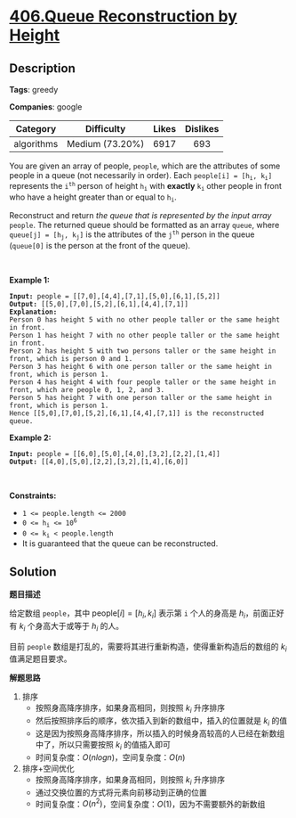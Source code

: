 # [406.Queue Reconstruction by Height](https://leetcode.com/problems/queue-reconstruction-by-height/description/)

## Description

**Tags**: greedy

**Companies**: google

|  Category  |   Difficulty    | Likes | Dislikes |
| :--------: | :-------------: | :---: | :------: |
| algorithms | Medium (73.20%) | 6917  |   693    |

<p>You are given an array of people, <code>people</code>, which are the attributes of some people in a queue (not necessarily in order). Each <code>people[i] = [h<sub>i</sub>, k<sub>i</sub>]</code> represents the <code>i<sup>th</sup></code> person of height <code>h<sub>i</sub></code> with <strong>exactly</strong> <code>k<sub>i</sub></code> other people in front who have a height greater than or equal to <code>h<sub>i</sub></code>.</p>
<p>Reconstruct and return <em>the queue that is represented by the input array </em><code>people</code>. The returned queue should be formatted as an array <code>queue</code>, where <code>queue[j] = [h<sub>j</sub>, k<sub>j</sub>]</code> is the attributes of the <code>j<sup>th</sup></code> person in the queue (<code>queue[0]</code> is the person at the front of the queue).</p>
<p>&nbsp;</p>
<p><strong class="example">Example 1:</strong></p>
<pre><code><strong>Input:</strong> people = [[7,0],[4,4],[7,1],[5,0],[6,1],[5,2]]
<strong>Output:</strong> [[5,0],[7,0],[5,2],[6,1],[4,4],[7,1]]
<strong>Explanation:</strong>
Person 0 has height 5 with no other people taller or the same height in front.
Person 1 has height 7 with no other people taller or the same height in front.
Person 2 has height 5 with two persons taller or the same height in front, which is person 0 and 1.
Person 3 has height 6 with one person taller or the same height in front, which is person 1.
Person 4 has height 4 with four people taller or the same height in front, which are people 0, 1, 2, and 3.
Person 5 has height 7 with one person taller or the same height in front, which is person 1.
Hence [[5,0],[7,0],[5,2],[6,1],[4,4],[7,1]] is the reconstructed queue.</code></pre>
<p><strong class="example">Example 2:</strong></p>
<pre><code><strong>Input:</strong> people = [[6,0],[5,0],[4,0],[3,2],[2,2],[1,4]]
<strong>Output:</strong> [[4,0],[5,0],[2,2],[3,2],[1,4],[6,0]]</code></pre>
<p>&nbsp;</p>
<p><strong>Constraints:</strong></p>
<ul>
  <li><code>1 &lt;= people.length &lt;= 2000</code></li>
  <li><code>0 &lt;= h<sub>i</sub> &lt;= 10<sup>6</sup></code></li>
  <li><code>0 &lt;= k<sub>i</sub> &lt; people.length</code></li>
  <li>It is guaranteed that the queue can be reconstructed.</li>
</ul>

## Solution

**题目描述**

给定数组 `people`，其中 $\text{people}[i] = [h_i, k_i]$ 表示第 `i` 个人的身高是 $h_i$，前面正好有 $k_i$ 个身高大于或等于 $h_i$ 的人。

目前 `people` 数组是打乱的，需要将其进行重新构造，使得重新构造后的数组的 $k_i$ 值满足题目要求。

**解题思路**

1. 排序
   - 按照身高降序排序，如果身高相同，则按照 $k_i$ 升序排序
   - 然后按照排序后的顺序，依次插入到新的数组中，插入的位置就是 $k_i$ 的值
   - 这是因为按照身高降序排序，所以插入的时候身高较高的人已经在新数组中了，所以只需要按照 $k_i$ 的值插入即可
   - 时间复杂度：$O(nlogn)$，空间复杂度：$O(n)$
2. 排序+空间优化
   - 按照身高降序排序，如果身高相同，则按照 $k_i$ 升序排序
   - 通过交换位置的方式将元素向前移动到正确的位置
   - 时间复杂度：$O(n^2)$，空间复杂度：$O(1)$，因为不需要额外的新数组
